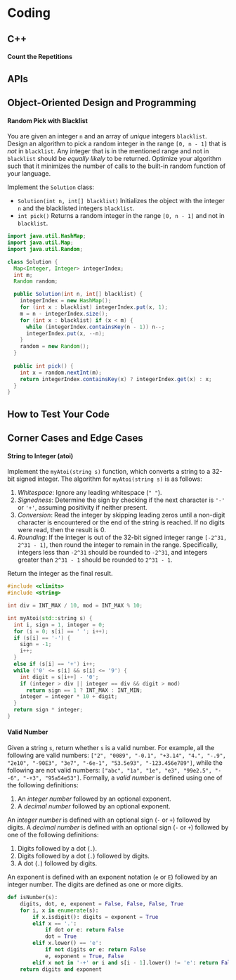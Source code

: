 # Coding

## C++

#### Count the Repetitions

## APIs

## Object-Oriented Design and Programming

#### Random Pick with Blacklist

You are given an integer `n` and an array of *unique* integers `blacklist`. Design an algorithm to pick a random integer in the range `[0, n - 1]` that is *not* in `blacklist`. Any integer that is in the mentioned range and not in `blacklist` should be *equally likely* to be returned. Optimize your algorithm such that it minimizes the number of calls to the built-in random function of your language.

Implement the `Solution` class:

- `Solution(int n, int[] blacklist)` Initializes the object with the integer `n` and the blacklisted integers `blacklist`.
- `int pick()` Returns a random integer in the range `[0, n - 1]` and not in `blacklist`.

```java
import java.util.HashMap;
import java.util.Map;
import java.util.Random;

class Solution {
  Map<Integer, Integer> integerIndex;
  int m;
  Random random;

  public Solution(int n, int[] blacklist) {
    integerIndex = new HashMap();
    for (int x : blacklist) integerIndex.put(x, 1);
    m = n - integerIndex.size();
    for (int x : blacklist) if (x < m) {
      while (integerIndex.containsKey(n - 1)) n--;
      integerIndex.put(x, --n);
    }
    random = new Random();
  }
  
  public int pick() {
    int x = random.nextInt(m);
    return integerIndex.containsKey(x) ? integerIndex.get(x) : x;
  }
}

```

## How to Test Your Code

## Corner Cases and Edge Cases

#### String to Integer (atoi)

Implement the `myAtoi(string s)` function, which converts a string to a 32-bit signed integer. The algorithm for `myAtoi(string s)` is as follows:

1. *Whitespace*: Ignore any leading whitespace (`" "`).
1. *Signedness*: Determine the sign by checking if the next character is `'-'` or `'+'`, assuming positivity if neither present.
1. *Conversion*: Read the integer by skipping leading zeros until a non-digit character is encountered or the end of the string is reached. If no digits were read, then the result is 0.
1. *Rounding*: If the integer is out of the 32-bit signed integer range `[-2^31, 2^31 - 1]`, then round the integer to remain in the range. Specifically, integers less than `-2^31` should be rounded to `-2^31`, and integers greater than `2^31 - 1` should be rounded to `2^31 - 1`.

Return the integer as the final result.

```c++
#include <climits>
#include <string>

int div = INT_MAX / 10, mod = INT_MAX % 10;

int myAtoi(std::string s) {
  int i, sign = 1, integer = 0;
  for (i = 0; s[i] == ' '; i++);
  if (s[i] == '-') {
    sign = -1;
    i++;
  }
  else if (s[i] == '+') i++;
  while ('0' <= s[i] && s[i] <= '9') {
    int digit = s[i++] - '0';
    if (integer > div || integer == div && digit > mod)
      return sign == 1 ? INT_MAX : INT_MIN;
    integer = integer * 10 + digit;
  }
  return sign * integer;
}

```

#### Valid Number

Given a string `s`, return whether `s` is a valid number. For example, all the following are valid numbers: `["2", "0089", "-0.1", "+3.14", "4.", "-.9", "2e10", "-90E3", "3e7", "-6e-1", "53.5e93", "-123.456e789"]`, while the following are not valid numbers: `["abc", "1a", "1e", "e3", "99e2.5", "--6", "-+3", "95a54e53"]`. Formally, a *valid number* is defined using one of the following definitions:

1. An *integer number* followed by an optional exponent.
1. A *decimal number* followed by an optional exponent.

An *integer number* is defined with an optional sign (`-` or `+`) followed by digits. A *decimal number* is defined with an optional sign (`-` or `+`) followed by one of the following definitions:

1. Digits followed by a dot (`.`).
1. Digits followed by a dot (`.`) followed by digits.
1. A dot (`.`) followed by digits.

An exponent is defined with an exponent notation (`e` or `E`) followed by an integer number. The digits are defined as one or more digits.

```python
def isNumber(s):
    digits, dot, e, exponent = False, False, False, True
    for i, x in enumerate(s):
        if x.isdigit(): digits = exponent = True
        elif x == '.':
            if dot or e: return False
            dot = True
        elif x.lower() == 'e':
            if not digits or e: return False
            e, exponent = True, False
        elif x not in '-+' or i and s[i - 1].lower() != 'e': return False
    return digits and exponent

```
